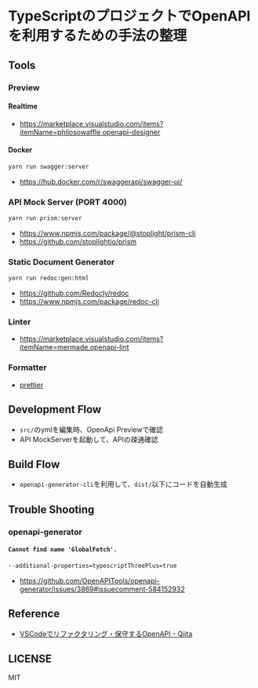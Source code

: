 # TypeScriptのプロジェクトでOpenAPIを利用するための手法の整理

## Tools

### Preview

#### Realtime

* https://marketplace.visualstudio.com/items?itemName=philosowaffle.openapi-designer

#### Docker

```bash
yarn run swagger:server
```

* https://hub.docker.com/r/swaggerapi/swagger-ui/

### API Mock Server (PORT 4000)

```bash
yarn run prism:server
```

* https://www.npmjs.com/package/@stoplight/prism-cli
* https://github.com/stoplightio/prism

### Static Document Generator

```bash
yarn run redoc:gen:html
```

* https://github.com/Redocly/redoc
* https://www.npmjs.com/package/redoc-cli

### Linter

* https://marketplace.visualstudio.com/items?itemName=mermade.openapi-lint

### Formatter

* [prettier](https://www.npmjs.com/package/prettier)

## Development Flow

* `src/`のymlを編集時、OpenApi Previewで確認
* API MockServerを起動して、APIの疎通確認

## Build Flow

* `openapi-generator-cli`を利用して、`dist/`以下にコードを自動生成

## Trouble Shooting

### openapi-generator

#### `Cannot find name 'GlobalFetch'.`

```bash
--additional-properties=typescriptThreePlus=true
```

* https://github.com/OpenAPITools/openapi-generator/issues/3869#issuecomment-584152932

## Reference

* [VSCodeでリファクタリング・保守するOpenAPI - Qiita](https://qiita.com/tMinami/items/5b1a921e82b4c7979cd1)

## LICENSE

MIT
